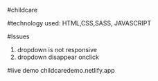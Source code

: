 #childcare

#technology used: HTML,CSS,SASS, JAVASCRIPT

#Issues

1. dropdown is not responsive
2. dropdown disappear onclick

#live demo
childcaredemo.netlify.app
